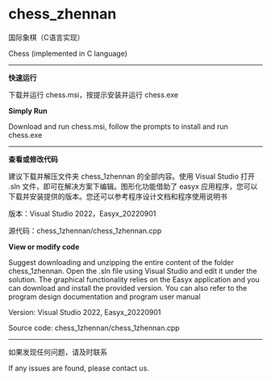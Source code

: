 # chess_zhennan

国际象棋（C语言实现）

Chess (implemented in C language)

<hr>

**快速运行**

下载并运行 chess.msi，按提示安装并运行 chess.exe

**Simply Run**

Download and run chess.msi, follow the prompts to install and run chess.exe

<hr>

**查看或修改代码**

建议下载并解压文件夹 chess_1zhennan 的全部内容。使用 Visual Studio 打开 .sln 文件，即可在解决方案下编辑。图形化功能借助了 easyx 应用程序，您可以下载并安装提供的版本。您还可以参考程序设计文档和程序使用说明书

版本：Visual Studio 2022，Easyx_20220901

源代码：chess_1zhennan/chess_1zhennan.cpp

**View or modify code**

Suggest downloading and unzipping the entire content of the folder chess_1zhennan. Open the .sln file using Visual Studio and edit it under the solution. The graphical functionality relies on the Easyx application and you can download and install the provided version. You can also refer to the program design documentation and program user manual

Version: Visual Studio 2022, Easyx_20220901

Source code: chess_1zhennan/chess_1zhennan.cpp

<hr>

如果发现任何问题，请及时联系

If any issues are found, please contact us.

